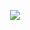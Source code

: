 <p align="center">
        <img src="https://capsule-render.vercel.app/api?type=venom&height=200&color=gradient&text=Hello,%20World!👋&reversal=false&textBg=false&fontColor=FFFFFF&fontSize=20&animation=twinkling" />
</p>
